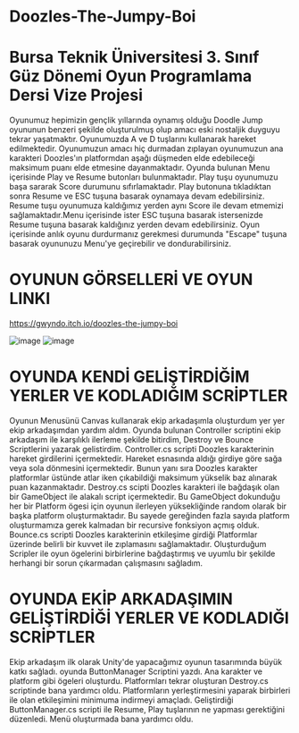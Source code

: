 # Doozles-The-Jumpy-Boi
# Bursa Teknik Üniversitesi 3. Sınıf Güz Dönemi Oyun Programlama Dersi Vize Projesi

Oyunumuz hepimizin gençlik yıllarında oynamış olduğu Doodle Jump oyununun benzeri şekilde oluşturulmuş olup amacı eski nostaljik duyguyu tekrar yaşatmaktır. 
Oyunumuzda A ve D tuşlarını kullanarak hareket edilmektedir. Oyunumuzun amacı hiç durmadan zıplayan oyunumuzun ana karakteri Doozles'ın platformdan aşağı düşmeden elde edebileceği maksimum puanı elde etmesine dayanmaktadır. Oyunda bulunan Menu içerisinde Play ve Resume butonları bulunmaktadır. 
Play tuşu oyunumuzu başa sararak Score durumunu sıfırlamaktadır. Play butonuna tıkladıktan sonra Resume ve ESC tuşuna basarak oynamaya devam edebilirsiniz.
Resume tuşu oyunumuza kaldığımız yerden aynı Score ile devam etmemizi sağlamaktadır.Menu içerisinde ister ESC tuşuna basarak istersenizde Resume tuşuna basarak kaldığınız yerden devam edebilirsiniz.
Oyun içerisinde anlık oyunu durdurmanız gerekmesi durumunda "Escape" tuşuna basarak oyununuzu Menu'ye geçirebilir ve dondurabilirsiniz.

# OYUNUN GÖRSELLERİ VE OYUN LINKI
https://gwyndo.itch.io/doozles-the-jumpy-boi


![image](https://user-images.githubusercontent.com/74237991/204635127-96a21771-c149-4c7b-a3ee-21981aa76f45.png)
![image](https://user-images.githubusercontent.com/74237991/204635185-1f73da2b-4f97-40b4-90ed-779aabdc6f33.png)

# OYUNDA KENDİ GELİŞTİRDİĞİM YERLER VE KODLADIĞIM SCRİPTLER


Oyunun Menusünü Canvas kullanarak ekip arkadaşımla oluşturdum yer yer ekip arkadaşımdan yardım aldım. Oyunda bulunan Controller scriptini ekip arkadaşım ile karşılıklı ilerleme şekilde bitirdim, Destroy ve Bounce Scriptlerini yazarak gelistirdim. Controller.cs scripti Doozles karakterinin hareket girdilerini içermektedir. Hareket esnasında aldığı girdiye göre sağa veya sola dönmesini içermektedir. Bunun yanı sıra Doozles karakter platformlar üstünde atlar iken çıkabildiği maksimum yükselik baz alınarak puan kazanmaktadır. 
Destroy.cs scipti Doozles karakteri ile bağdaşık olan bir GameObject ile alakalı script içermektedir. Bu GameObject dokunduğu her bir Platform ögesi için oyunun ilerleyen yüksekliğinde random olarak bir başka platform oluşturmaktadır. Bu sayede gereğinden fazla sayıda platform oluşturmamıza gerek kalmadan bir recursive fonksiyon açmış olduk.
Bounce.cs scripti Doozles karakterinin etkileşime girdiği Platformlar üzerinde belirli bir kuvvet ile zıplamasını sağlamaktadır.
Oluşturduğum Scripler ile oyun ögelerini birbirlerine bağdaştırmış ve uyumlu bir şekilde herhangi bir sorun çıkarmadan çalışmasını sağladım.

# OYUNDA EKİP ARKADAŞIMIN GELİŞTİRDİĞİ YERLER VE KODLADIĞI SCRİPTLER
Ekip arkadaşım ilk olarak Unity'de yapacağımız oyunun tasarımında büyük katkı sağladı. oyunda ButtonManager Scriptini yazdı. Ana karakter ve platform gibi ögeleri oluşturdu. Platformları tekrar oluşturan Destroy.cs scriptinde bana yardımcı oldu. Platformların yerleştirmesini yaparak birbirleri ile olan etkileşimini minimuma indirmeyi amaçladı. Geliştirdiği ButtonManager.cs scripti ile Resume, Play tuşlarının ne yapması gerektiğini düzenledi. Menü oluşturmada bana yardımcı oldu. 
